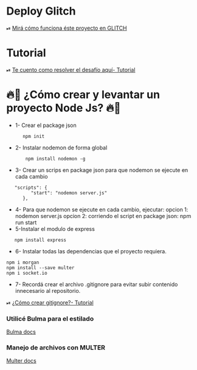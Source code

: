  # Deploy Glitch
  ⏯ [Mirá cómo funciona éste proyecto en GLITCH](https://longing-darkened-lillipilli.glitch.me)

# Tutorial

 ⏯ [Te cuento como resolver el desafío aquí- Tutorial](https://youtu.be/qNIh8pCDyzI)
 
 # 🔥📲 ¿Cómo crear y levantar un proyecto Node Js? 🔥📲
 * 1- Crear el package json
```
      npm init
```    
 * 2- Instalar nodemon de forma global
```
       npm install nodemon -g
```
 * 3- Crear un scrips en package json para que nodemon se ejecute en cada cambio
```
   "scripts": {
         "start": "nodemon server.js"
      },
 ```
* 4- Para que nodemon se ejecute en cada cambio, ejecutar:
    opcion 1: nodemon server.js
    opcion 2: corriendo el script en package json: npm run start
* 5-Instalar el modulo de express
  
 ``` 
    npm install express
```
* 6- Instalar todas las dependencias que el proyecto requiera.
 ``` 
npm i morgan
npm install --save multer
npm i socket.io 
 ``` 

* 7- Recordá crear el archivo .gitignore para evitar subir contenido innecesario al repositorio.

 ⏯ [¿Cómo crear gitignore?- Tutorial](https://youtu.be/5tP1Ra73c38)
    
 

### Utilicé Bulma para el estilado
[Bulma docs](https://bulma.io/)

### Manejo de archivos con MULTER
[Multer docs](https://www.npmjs.com/package/multer)